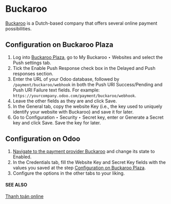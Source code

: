 # Buckaroo

[Buckaroo](https://www.buckaroo.eu/) is a Dutch-based company that offers several online payment
possibilities.

<a id="payment-providers-buckaroo-configure-dashboard"></a>

## Configuration on Buckaroo Plaza

1. Log into [Buckaroo Plaza](https://plaza.buckaroo.nl), go to My Buckaroo ‣
   Websites and select the Push settings tab.
2. Tick the Enable Push Response check box in the Delayed and Push responses
   section.
3. Enter the URL of your Odoo database, followed by `/payment/buckaroo/webhook` in both the
   Push URI Success/Pending and Push URI Failure text fields. For example:
   `https://yourcompany.odoo.com/payment/buckaroo/webhook`.
4. Leave the other fields as they are and click Save.
5. In the General tab, copy the website Key (i.e., the key used to uniquely
   identify your website with Buckaroo) and save it for later.
6. Go to Configuration ‣ Security ‣ Secret key, enter or Generate a
   Secret key and click Save. Save the key for later.

## Configuration on Odoo

1. [Navigate to the payment provider Buckaroo](../payment_providers.md#payment-providers-add-new) and change its state
   to Enabled.
2. In the Credentials tab, fill the Website Key and Secret Key
   fields with the values you saved at the step
   [Configuration on Buckaroo Plaza](#payment-providers-buckaroo-configure-dashboard).
3. Configure the options in the other tabs to your liking.

#### SEE ALSO
[Thanh toán online](../payment_providers.md)
